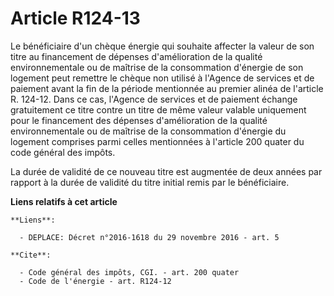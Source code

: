 # Article R124-13

Le bénéficiaire d'un chèque énergie qui souhaite affecter la valeur de son titre au financement de dépenses d'amélioration de
la qualité environnementale ou de maîtrise de la consommation d'énergie de son logement peut remettre le chèque non utilisé à
l'Agence de services et de paiement avant la fin de la période mentionnée au premier alinéa de l'article R. 124-12. Dans ce
cas, l'Agence de services et de paiement échange gratuitement ce titre contre un titre de même valeur valable uniquement pour
le financement des dépenses d'amélioration de la qualité environnementale ou de maîtrise de la consommation d'énergie du
logement comprises parmi celles mentionnées à l'article 200 quater du code général des impôts. 

La durée de validité de ce nouveau titre est augmentée de deux années par rapport à la durée de validité du titre initial
remis par le bénéficiaire.

**Liens relatifs à cet article**

	**Liens**:

	  - DEPLACE: Décret n°2016-1618 du 29 novembre 2016 - art. 5

	**Cite**:

	  - Code général des impôts, CGI. - art. 200 quater
	  - Code de l'énergie - art. R124-12
